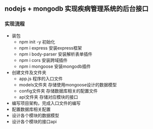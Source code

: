 ## nodejs + mongodb 实现疾病管理系统的后台接口

### 实现流程
+ 装包
  + npm init -y 初始化
  + npm i express 安装express框架
  + npm i body-parser 安装解析表单插件
  + npm i cors 安装跨域插件
  + npm i mongoose 安装mongodb插件
+ 创建文件及文件夹
  + app.js  程序的入口文件
  + models文件夹  存储使用mongoose设计的数据模型
  + config文件夹  存储数据库相关的配置文件
  + api文件夹  存储对应模块的接口
+ 编写项目架构，完成入口文件的编写
+ 配置数据库相关配置
+ 设计各个模块的数据模型
+ 设计各个模块的接口api

